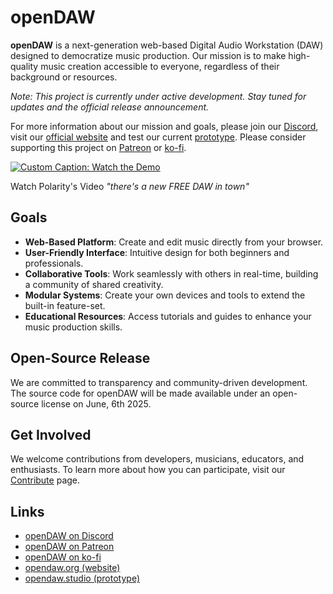 # openDAW

**openDAW** is a next-generation web-based Digital Audio Workstation (DAW) designed to democratize music production. Our mission is to make high-quality music creation accessible to everyone, regardless of their background or resources.

*Note: This project is currently under active development. Stay tuned for updates and the official release announcement.*

For more information about our mission and goals, please join our [Discord](https://discord.gg/B3C664wn), visit our [official website](https://opendaw.org) and test our current [prototype](https://opendaw.studio/). Please consider supporting this project on [Patreon](https://www.patreon.com/join/openDAW) or [ko-fi](https://ko-fi.com/opendaw).

[![Custom Caption: Watch the Demo](https://img.youtube.com/vi/VPTXeJY6Eaw/0.jpg)](https://www.youtube.com/watch?v=VPTXeJY6Eaw)

Watch Polarity's Video *"there's a new FREE DAW in town"*

## Goals

- **Web-Based Platform**: Create and edit music directly from your browser.
- **User-Friendly Interface**: Intuitive design for both beginners and professionals.
- **Collaborative Tools**: Work seamlessly with others in real-time, building a community of shared creativity.
- **Modular Systems**: Create your own devices and tools to extend the built-in feature-set.
- **Educational Resources**: Access tutorials and guides to enhance your music production skills.

## Open-Source Release

We are committed to transparency and community-driven development. The source code for openDAW will be made available under an open-source license on June, 6th 2025.

## Get Involved

We welcome contributions from developers, musicians, educators, and enthusiasts. To learn more about how you can participate, visit our [Contribute](https://opendaw.org/contribute) page.

## Links

* [openDAW on Discord](https://discord.gg/B3C664wn)
* [openDAW on Patreon](https://www.patreon.com/join/openDAW)
* [openDAW on ko-fi](https://ko-fi.com/opendaw)
* [opendaw.org (website)](https://opendaw.org)
* [opendaw.studio (prototype)](https://opendaw.studio)
